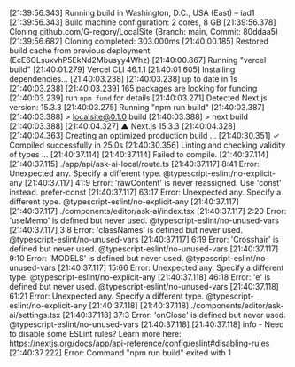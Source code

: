 [21:39:56.343] Running build in Washington, D.C., USA (East) – iad1
[21:39:56.343] Build machine configuration: 2 cores, 8 GB
[21:39:56.378] Cloning github.com/G-regory/LocalSite (Branch: main, Commit: 80ddaa5)
[21:39:56.682] Cloning completed: 303.000ms
[21:40:00.185] Restored build cache from previous deployment (EcE6CLsuxvhP5EkNd2Mbusyy4Whz)
[21:40:00.867] Running "vercel build"
[21:40:01.279] Vercel CLI 46.1.1
[21:40:01.605] Installing dependencies...
[21:40:03.238] 
[21:40:03.238] up to date in 1s
[21:40:03.238] 
[21:40:03.239] 165 packages are looking for funding
[21:40:03.239]   run `npm fund` for details
[21:40:03.271] Detected Next.js version: 15.3.3
[21:40:03.275] Running "npm run build"
[21:40:03.387] 
[21:40:03.388] > localsite@0.1.0 build
[21:40:03.388] > next build
[21:40:03.388] 
[21:40:04.327]    ▲ Next.js 15.3.3
[21:40:04.328] 
[21:40:04.363]    Creating an optimized production build ...
[21:40:30.351]  ✓ Compiled successfully in 25.0s
[21:40:30.356]    Linting and checking validity of types ...
[21:40:37.114] 
[21:40:37.114] Failed to compile.
[21:40:37.114] 
[21:40:37.115] ./app/api/ask-ai-local/route.ts
[21:40:37.117] 8:41  Error: Unexpected any. Specify a different type.  @typescript-eslint/no-explicit-any
[21:40:37.117] 41:9  Error: 'rawContent' is never reassigned. Use 'const' instead.  prefer-const
[21:40:37.117] 63:17  Error: Unexpected any. Specify a different type.  @typescript-eslint/no-explicit-any
[21:40:37.117] 
[21:40:37.117] ./components/editor/ask-ai/index.tsx
[21:40:37.117] 2:20  Error: 'useMemo' is defined but never used.  @typescript-eslint/no-unused-vars
[21:40:37.117] 3:8  Error: 'classNames' is defined but never used.  @typescript-eslint/no-unused-vars
[21:40:37.117] 6:19  Error: 'Crosshair' is defined but never used.  @typescript-eslint/no-unused-vars
[21:40:37.117] 9:10  Error: 'MODELS' is defined but never used.  @typescript-eslint/no-unused-vars
[21:40:37.117] 15:66  Error: Unexpected any. Specify a different type.  @typescript-eslint/no-explicit-any
[21:40:37.118] 46:18  Error: 'e' is defined but never used.  @typescript-eslint/no-unused-vars
[21:40:37.118] 61:21  Error: Unexpected any. Specify a different type.  @typescript-eslint/no-explicit-any
[21:40:37.118] 
[21:40:37.118] ./components/editor/ask-ai/settings.tsx
[21:40:37.118] 37:3  Error: 'onClose' is defined but never used.  @typescript-eslint/no-unused-vars
[21:40:37.118] 
[21:40:37.118] info  - Need to disable some ESLint rules? Learn more here: https://nextjs.org/docs/app/api-reference/config/eslint#disabling-rules
[21:40:37.222] Error: Command "npm run build" exited with 1